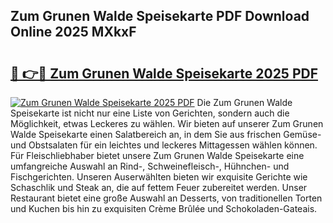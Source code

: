 ## Zum Grunen Walde Speisekarte PDF Download Online 2025 MXkxF

# <h2><a href="http://gc9l415.nevu.top/?p=Zum+Grunen+Walde+Speisekarte">🔗 👉🔴 Zum Grunen Walde Speisekarte 2025 PDF</a></h2>

[![Zum Grunen Walde Speisekarte 2025 PDF](https://i.imgur.com/dBaPXMq.png)](http://gc9l415.nevu.top/?p=Zum+Grunen+Walde+Speisekarte)
Die Zum Grunen Walde Speisekarte ist nicht nur eine Liste von Gerichten, sondern auch die Möglichkeit, etwas Leckeres zu wählen. Wir bieten auf unserer Zum Grunen Walde Speisekarte einen Salatbereich an, in dem Sie aus frischen Gemüse- und Obstsalaten für ein leichtes und leckeres Mittagessen wählen können. Für Fleischliebhaber bietet unsere Zum Grunen Walde Speisekarte eine umfangreiche Auswahl an Rind-, Schweinefleisch-, Hühnchen- und Fischgerichten. Unseren Auserwählten bieten wir exquisite Gerichte wie Schaschlik und Steak an, die auf fettem Feuer zubereitet werden. Unser Restaurant bietet eine große Auswahl an Desserts, von traditionellen Torten und Kuchen bis hin zu exquisiten Crème Brûlée und Schokoladen-Gateais.

